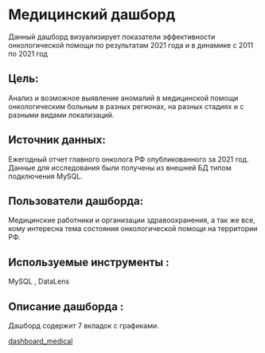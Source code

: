 # Медицинский дашборд
Данный дашборд визуализирует показатели эффективности онкологической помощи по результатам 2021 года и в динамике с 2011 по 2021 год

## Цель: 
Анализ и возможное выявление аномалий в медицинской помощи онкологическим больным в разных регионах, на разных стадиях и с разными видами локализаций.
## Источник данных: 
Ежегодный отчет главного онколога РФ опубликованного за 2021 год.
Данные для исследования были получены из внешней БД типом подключения MySQL.

## Пользователи дашборда: 
Медицинские работники и организации здравоохранения, а так же все, кому интересна тема состояния онкологической помощи на территории РФ.

## Используемые инструменты :

MySQL , DataLens 


## Описание дашборда :
Дашборд содержит 7 вкладок с графиками.

[dashboard_medical](https://datalens.yandex/ugbpqwmuvmd2j)

